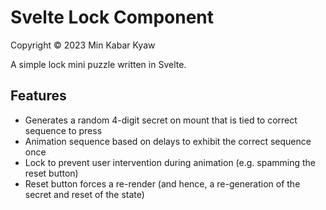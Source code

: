 # Svelte Lock Component
Copyright © 2023 Min Kabar Kyaw  

A simple lock mini puzzle written in Svelte.

## Features

- Generates a random 4-digit secret on mount that is tied to correct sequence to press
- Animation sequence based on delays to exhibit the correct sequence once
- Lock to prevent user intervention during animation (e.g. spamming the reset button)
- Reset button forces a re-render (and hence, a re-generation of the secret and reset of the state)
